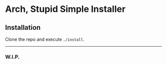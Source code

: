 # Arch, Stupid Simple Installer

## Installation

Clone the repo and execute `./install`.

<hr>

### W.I.P.
